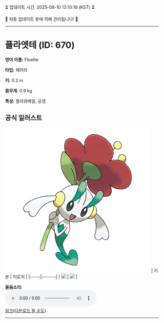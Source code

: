 
⏳ 업데이트 시간: 2025-08-10 13:10:16 (KST) ⏳

🤖 자동 업데이트 봇에 의해 관리됩니다! 🤖

---

# 플라엣테 (ID: 670)
**영어 이름:** Floette

**타입:** 페어리

**키:** 0.2 m

**몸무게:** 0.9 kg

**특성:** 플라워베일, 공생

## 공식 일러스트
![](https://raw.githubusercontent.com/PokeAPI/sprites/master/sprites/pokemon/other/official-artwork/670.png)
| 기본 | 이로치 |
|:----:|:------:|
| <img src="http://play.pokemonshowdown.com/sprites/ani/floette.gif" width="200"> | <img src="http://play.pokemonshowdown.com/sprites/ani-shiny/floette.gif" width="200"> |

**울음소리:**<br><audio controls src="https://raw.githubusercontent.com/PokeAPI/cries/main/cries/pokemon/latest/670.ogg"></audio><br> [링크(다운로드 될 수도)](https://raw.githubusercontent.com/PokeAPI/cries/main/cries/pokemon/latest/670.ogg)


---
